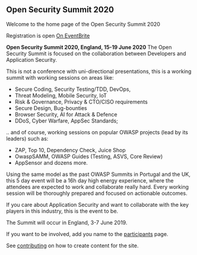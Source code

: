## Open Security Summit 2020

Welcome to the home page of the Open Security Summit 2020

Registration is open [On EventBrite](https://eventbrite.co.uk/tickets-external?eid=61289312985&ref=etckt) 

**Open Security Summit 2020, England, 15-19 June 2020**
The Open Security Summit is focused on the collaboration between Developers and Application Security.

This is not a conference with uni-directional presentations, this is a working summit with working sessions on areas like:
* Secure Coding, Security Testing/TDD, DevOps,
* Threat Modeling, Mobile Security, IoT
* Risk & Governance, Privacy & CTO/CISO requirements
* Secure Design, Bug-bounties
* Browser Security, AI for Attack & Defence
* DDoS, Cyber Warfare, AppSec Standards; 

.. and of course, working sessions on popular OWASP projects (lead by its leaders) such as:
* ZAP, Top 10, Dependency Check, Juice Shop
* OwaspSAMM, OWASP Guides (Testing, ASVS, Core Review)
* AppSensor and dozens more.

Using the same model as the past OWASP Summits in Portugal and the UK, this 5 day event will be a 16h day high energy experience, where the attendees are expected to work and collaborate really hard. Every working session will be thoroughly prepared and focused on actionable outcomes.


If you care about Application Security and want to collaborate with the key players in this industry, this is the event to be.

The Summit will occur in England, 3-7 June 2019.

If you want to be involved, add you name to the [participants](content/participant) page.

See [contributing](CONTRIBUTING.md) on how to create content for the site.
